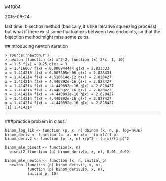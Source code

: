 #41004

2015-09-24

last time: bisection method (basically, it's like iterative squeezing process). but what if there exist some fluctuations between two endpoints, so that the bisection method might miss some zeros.

##introducing newton iteration

	> source('newton.r')
	> newton (function (x) x^2-2, function (x) 2*x, 1, 10)
	x = 1.5 f(x) = 0.25 g(x) = 3 
	x = 1.416667 f(x) = 0.006944444 g(x) = 2.833333 
	x = 1.414216 f(x) = 6.007305e-06 g(x) = 2.828431 
	x = 1.414214 f(x) = 4.510614e-12 g(x) = 2.828427 
	x = 1.414214 f(x) = 4.440892e-16 g(x) = 2.828427 
	x = 1.414214 f(x) = -4.440892e-16 g(x) = 2.828427 
	x = 1.414214 f(x) = 4.440892e-16 g(x) = 2.828427 
	x = 1.414214 f(x) = -4.440892e-16 g(x) = 2.828427 
	x = 1.414214 f(x) = 4.440892e-16 g(x) = 2.828427 
	x = 1.414214 f(x) = -4.440892e-16 g(x) = 2.828427 
	[1] 1.414214



-------

###practice problem in class:

	binom_log_lik <- function (p, x, n) dbinom (x, n, p, log=TRUE)
	binom_deriv <- function (p, x, n) x/p - (n-x)/(1-p)
	binom_deriv2 <- function (p, x, n) x/p^2 - (n-x)/(1-p)^2

	binom_mle_bisect <- function(x, n)
	  bisect2 (function (p) binom_deriv(p, x, n), 0.01, 0.99)

	binom_mle_newton <- function (x, n, initial_p)
	  newton (function (p) binom_deriv(p, x, n),
	          function (p) binom_deriv2(p, x, n),
	          initial_p, 10)



